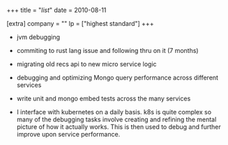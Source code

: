 +++
title = "_list_"
date = 2010-08-11

[extra]
company = ""
lp = ["highest standard"]
+++

- jvm debugging

- commiting to rust lang issue and following thru on it (7 months)

- migrating old recs api to new micro service logic

 - debugging and optimizing Mongo query performance across different services
 - write unit and mongo embed tests across the many services
 - I interface with kubernetes on a daily basis. k8s is quite complex so many of the debugging tasks involve creating and refining the mental picture of how it actually works. This is then used to debug and further improve upon service performance.


